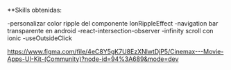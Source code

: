 **Skills obtenidas:

-personalizar color ripple del componente IonRippleEffect
-navigation bar transparente en android
-react-intersection-observer
-infinity scroll con ionic
-useOutsideClick


https://www.figma.com/file/4eC8Y5gK7U8EzXNlwtDjP5/Cinemax---Movie-Apps-UI-Kit-(Community)?node-id=94%3A689&mode=dev
